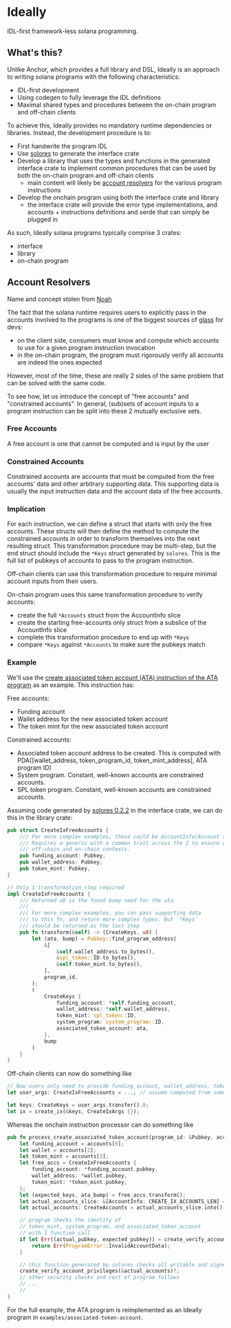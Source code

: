 # Ideally

IDL-first framework-less solana programming.

## What's this?

Unlike Anchor, which provides a full library and DSL, Ideally is an approach to writing solana programs with the following characteristics:
- IDL-first development
- Using codegen to fully leverage the IDL definitions
- Maximal shared types and procedures between the on-chain program and off-chain clients

To achieve this, Ideally provides no mandatory runtime dependencies or libraries. Instead, the development procedure is to:
- First handwrite the program IDL
- Use [solores](https://github.com/igneous-labs/solores) to generate the interface crate
- Develop a library that uses the types and functions in the generated interface crate to implement common procedures that can be used by both the on-chain program and off-chain clients
    - main content will likely be [account resolvers](#account-resolvers) for the various program instructions
- Develop the onchain program using both the interface crate and library
    - the interface crate will provide the error type implementations, and accounts + instructions definitions and serde that can simply be plugged in

As such, Ideally solana programs typically comprise 3 crates:
- interface
- library
- on-chain program

## Account Resolvers

Name and concept stolen from [Noah](https://twitter.com/redacted_noah/status/1641074102571089922)

The fact that the solana runtime requires users to explicitly pass in the accounts involved to the programs is one of the biggest sources of [glass](https://www.reddit.com/r/solana/comments/xv7mqi/what_does_chewing_glass_exactly_mean/) for devs:
- on the client side, consumers must know and compute which accounts to use for a given program instruction invocation
- in the on-chain program, the program must rigorously verify all accounts are indeed the ones expected

However, most of the time, these are really 2 sides of the same problem that can be solved with the same code.

To see how, let us introduce the concept of "free accounts" and "constrained accounts". In general, (sub)sets of account inputs to a program instruction can be split into these 2 mutually exclusive sets.

### Free Accounts

A free account is one that cannot be computed and is input by the user

### Constrained Accounts

Constrained accounts are accounts that must be computed from the free accounts' data and other arbitrary supporting data. This supporting data is usually the input instruction data and the account data of the free accounts.

### Implication

For each instruction, we can define a struct that starts with only the free accounts. These structs will then define the method to compute the constrained accounts in order to transform themselves into the next resulting struct. This transformation procedure may be multi-step, but the end struct should include the `*Keys` struct generated by `solores`. This is the full list of pubkeys of accounts to pass to the program instruction.

Off-chain clients can use this transformation procedure to require minimal account inputs from their users.

On-chain program uses this same transformation procedure to verify accounts:

- create the full `*Accounts` struct from the AccountInfo slice
- create the starting free-accounts only struct from a subslice of the AccountInfo slice
- complete this transformation procedure to end up with `*Keys`
- compare `*Keys` against `*Accounts` to make sure the pubkeys match

### Example

We'll use the [create associated token account (ATA) instruction of the ATA program](https://github.com/solana-labs/solana-program-library/blob/11fe168871508f81e1de425377eafffb094e07c9/associated-token-account/program/src/instruction.rs#L16-L25) as an example. This instruction has:

Free accounts:
- Funding account
- Wallet address for the new associated token account
- The token mint for the new associated token account

Constrained accounts:
- Associated token account address to be created. This is computed with PDA([wallet_address, token_program_id, token_mint_address], ATA program ID)
- System program. Constant, well-known accounts are constrained accounts.
- SPL token program. Constant, well-known accounts are constrained accounts.

Assuming code generated by [solores 0.2.2](https://crates.io/crates/solores/0.2.2) in the interface crate, we can do this in the library crate:

```rust ignore
pub struct CreateIxFreeAccounts {
    /// For more complex examples, these could be AccountInfo/Account structs instead of Pubkeys.
    /// Requires a generic with a common trait across the 2 to ensure usage in both
    /// off-chain and on-chain contexts.
    pub funding_account: Pubkey,
    pub wallet_address: Pubkey,
    pub token_mint: Pubkey,
}

// Only 1 transformation step required
impl CreateIxFreeAccounts {
    /// Returned u8 is the found bump seed for the ata
    /// 
    /// For more complex examples, you can pass supporting data
    /// to this fn, and return more complex types. But `*Keys`
    /// should be returned as the last step
    pub fn transform(&self) -> (CreateKeys, u8) {
        let (ata, bump) = Pubkey::find_program_address(
            &[
                &self.wallet_address.to_bytes(),
                &spl_token::ID.to_bytes(),
                &self.token_mint.to_bytes(),
            ],
            program_id,
        );
        (
            CreateKeys {
                funding_account: *self.funding_account,
                wallet_address: *self.wallet_address,
                token_mint: spl_token::ID,
                system_program: system_program::ID,
                associated_token_account: ata,
            },
            bump
        )
    }
}
```

Off-chain clients can now do something like

```rust ignore
// Now users only need to provide funding_account, wallet_address, token_mint, instead of all 6 addresses
let user_args: CreateIxFreeAccounts = ...; // assume computed from somewhere e.g. deserialized from CLI args

let keys: CreateKeys = user_args.transfer().0;
let ix = create_ix(&keys, CreateIxArgs {});
```

Whereas the onchain instruction processor can do something like

```rust ignore
pub fn process_create_associated_token_account(program_id: &Pubkey, accounts: &[AccountInfo], input: &[u8]) -> ProgramResult {
    let funding_account = accounts[0];
    let wallet = accounts[2];
    let token_mint = accounts[3];
    let free_accs = CreateIxFreeAccounts {
        funding_account: *funding_account.pubkey,
        wallet_address: *wallet.pubkey,
        token_mint: *token_mint.pubkey,
    };
    let (expected_keys, ata_bump) = free_accs.transform();
    let actual_accounts_slice: &[AccountInfo; CREATE_IX_ACCOUNTS_LEN] = accounts.try_into().unwrap();
    let actual_accounts: CreateAccounts = actual_accounts_slice.into();

    // program checks the identity of
    // token_mint, system_program, and associated_token_account
    // with 1 function call
    if let Err((actual_pubkey, expected_pubkey)) = create_verify_account_keys(&actual_accounts, &expected_keys) {
        return Err(ProgramError::InvalidAccountData);
    }

    // this function generated by solores checks all writable and signer privileges
    create_verify_account_privileges(&actual_accounts)?;
    // other security checks and rest of program follows
    // ...
    // 
}
```

For the full example, the ATA program is reimplemented as an Ideally program in `examples/associated-token-account`.